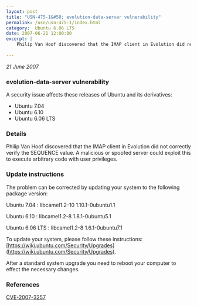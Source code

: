 ```yaml
---
layout: post
title: "USN-475-1&#58; evolution-data-server vulnerability"
permalink: /usn/usn-475-1/index.html
category:  Ubuntu 6.06 LTS
date: 2007-06-21 12:00:00
excerpt: |
    Philip Van Hoof discovered that the IMAP client in Evolution did not correctly verify the SEQUENCE value.  A malicious or spoofed server could exploit this to execute arbitrary code with user privileges.
    
--- 
```

 
 

*21 June 2007*

### evolution-data-server vulnerability

A security issue affects these releases of Ubuntu and its derivatives:

* Ubuntu 7.04
* Ubuntu 6.10
* Ubuntu 6.06 LTS

### Details

Philip Van Hoof discovered that the IMAP client in Evolution did not correctly verify the SEQUENCE value. A malicious or spoofed server could exploit this to execute arbitrary code with user privileges.

### Update instructions

The problem can be corrected by updating your system to the following package version:

Ubuntu 7.04
 : libcamel1.2-10 <span>1.10.1-0ubuntu1.1</span>

Ubuntu 6.10
 : libcamel1.2-8 <span>1.8.1-0ubuntu5.1</span>

Ubuntu 6.06 LTS
 : libcamel1.2-8 <span>1.6.1-0ubuntu7.1</span>

To update your system, please follow these instructions: [https://wiki.ubuntu.com/Security/Upgrades](https://wiki.ubuntu.com/Security/Upgrades).

After a standard system upgrade you need to reboot your computer to effect the necessary changes.

### References

 
 [CVE-2007-3257](http://people.ubuntu.com/~ubuntu-security/cve/CVE-2007-3257)
 


